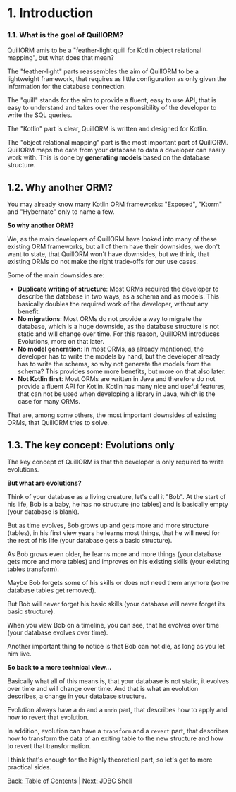 
# 1. Introduction
### 1.1. What is the goal of QuillORM?
QuillORM amis to be a "feather-light quill for Kotlin object relational mapping", but what does that mean?

The "feather-light" parts reassembles the aim of QuillORM to be a lightweight framework,
that requires as little configuration as only given the information for the database connection.

The "quill" stands for the aim to provide a fluent, easy to use API, that is easy to understand and takes over
the responsibility of the developer to write the SQL queries.

The "Kotlin" part is clear, QuillORM is written and designed for Kotlin.

The "object relational mapping" part is the most important part of QuillORM. QuillORM maps the date from your database
to data a developer can easily work with. This is done by **generating models** based on the database structure.

## 1.2. Why another ORM?
You may already know many Kotlin ORM frameworks: "Exposed", "Ktorm" and "Hybernate" only to name a few.

**So why another ORM?**

We, as the main developers of QuillORM have looked into many of these existing ORM frameworks,
but all of them have their downsides, we don't want to state, that QuillORM won't have downsides, but we think,
that existing ORMs do not make the right trade-offs for our use cases.

Some of the main downsides are:
- **Duplicate writing of structure**: Most ORMs required the developer to describe the database in two ways,
  as a schema and as models. This basically doubles the required work of the developer, without any benefit.
- **No migrations**: Most ORMs do not provide a way to migrate the database, which is a huge downside,
  as the database structure is not static and will change over time. For this reason, QuillORM introduces Evolutions,
  more on that later.
- **No model generation**: In most ORMs, as already mentioned, the developer has to write the models by hand,
  but the developer already has to write the schema, so why not generate the models from the schema?
  This provides some more benefits, but more on that also later.
- **Not Kotlin first**: Most ORMs are written in Java and therefore do not provide a fluent API for Kotlin.
  Kotlin has many nice and useful features, that can not be used when developing a library in Java,
  which is the case for many ORMs.

That are, among some others, the most important downsides of existing ORMs, that QuillORM tries to solve.

## 1.3. The key concept: Evolutions only
The key concept of QuillORM is that the developer is only required to write evolutions.

**But what are evolutions?**

Think of your database as a living creature, let's call it "Bob".
At the start of his life, Bob is a baby, 
he has no structure (no tables) and is basically empty (your database is blank).

But as time evolves, Bob grows up and gets more and more structure (tables),
in his first view years he learns most things,
that he will need for the rest of his life (your database gets a basic structure).

As Bob grows even older, he learns more and more things (your database gets more and more tables) and
improves on his existing skills (your existing tables transform).

Maybe Bob forgets some of his skills or does not need them anymore (some database tables get removed).

But Bob will never forget his basic skills (your database will never forget its basic structure).

When you view Bob on a timeline, you can see, that he evolves over time (your database evolves over time).

Another important thing to notice is that Bob can not die, as long as you let him live.

**So back to a more technical view...**

Basically what all of this means is, that your database is not static, it evolves over time and will change over time.
And that is what an evolution describes, a change in your database structure.

Evolution always have a `do` and a `undo` part, that describes how to apply and how to revert that evolution.

In addition, evolution can have a `transform` and a `revert` part, that describes how to transform the data of an
exiting table to the new structure and how to revert that transformation.

I think that's enough for the highly theoretical part, so let's get to more practical sides.

[Back: Table of Contents](Concept.md#table-of-contents) | [Next: JDBC Shell](JDBCShell.md#2-jdbc-shell)